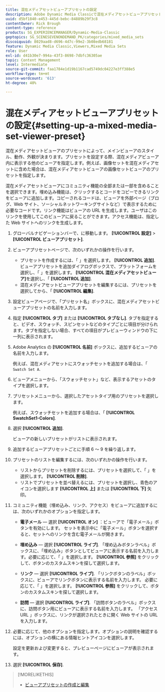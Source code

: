 ```yaml
---
title: 混在メディアセットビューアプリセットの設定
description: Adobe Dynamic Media Classicで混在メディアセットビューアプリセットを設定する方法について説明します。
uuid: d5bf1840-e453-445d-bebc-84889b29f3c8
contentOwner: Rick Brough
content-type: reference
products: SG_EXPERIENCEMANAGER/Dynamic-Media-Classic
geptopics: SG_SCENESEVENONDEMAND_PK/categories/mixed_media_sets
discoiquuid: 8029aad8-d696-4d7c-99e2-3b08edb68181
feature: Dynamic Media Classic,Viewers,Mixed Media Sets
role: User
exl-id: d41b30e7-994a-43f3-8698-7dbfc36305ae
topic: Content Management
level: Intermediate
source-git-commit: faa1784e1d19b1167cad5749dc04227e3ff388e5
workflow-type: tm+mt
source-wordcount: '613'
ht-degree: 40%

---
```


# 混在メディアセットビューアプリセットの設定{#setting-up-a-mixed-media-set-viewer-preset}

混在メディアセットビューアのプリセットによって、メインビューアのスタイル、動作、外観が決まります。プリセットを設定する際、混在メディアビューア内に表示する他のビューアを指定します。例えば、画像セットを混在メディアセットに含めた場合は、混在メディアセットビューアの画像セットビューアのプリセットを指定します。

混在メディアセットビューアにコミュニティ機能の全部または一部を含めることを選択できます。埋め込み機能は、クリックするとコードをコピーできるリンクをビューアに追加します。コピーされるコードは、ビューアを外部ページ（ブログ、Web サイト、ソーシャルネットワーキングサイトなど）で表示するために必要なコードです。リンク機能はビューアの URL を生成します。ユーザはこのリンクを使用してこのビューアに戻ることができます。アクセス機能は、指定した Web サイトへのリンクを生成します。

1. グローバルナビゲーションバーで、に移動します。 **[!UICONTROL 設定]** > **[!UICONTROL ビューアプリセット]**.
1. ビューアプリセットページで、次のいずれかの操作を行います。

   * プリセットを作成するには、「 」を選択します。 **[!UICONTROL 追加]**. ビューアプリセットを追加ダイアログボックスで、プラットフォームを選択し、「 」を選択します。 **[!UICONTROL 混在メディアセットビューア]**&#x200B;を選択し、「 **[!UICONTROL 追加]**.
   * 混在メディアセットビューアプリセットを編集するには、プリセットを選択してから、「 **[!UICONTROL 編集]**.

1. 設定ビューアページで、「プリセット名」ボックスに、混在メディアセットビューアプリセットの名前を入力します。
1. 指定 **[!UICONTROL タブ]** または **[!UICONTROL タブなし]**. タブを指定すると、ビデオ、スウォッチ、スピンセットなどのタイプごとに項目が分けられます。タブを指定しない場合、すべての項目がプレビューウィンドウの下に一列に表示されます。
1. Adobe Analytics の **[!UICONTROL 名前]** ボックスに、追加するビューアの名前を入力します。

   例えば、混在メディアセットにスウォッチセットを追加する場合は、「 `Swatch Set A`.

1. ビューアメニューから、「スウォッチセット」など、表示するアセットのタイプを選択します。
1. プリセットメニューから、選択したアセットタイプ用のプリセットを選択します。

   例えば、スウォッチセットを追加する場合は、「 **[!UICONTROL SwatchSet1-Colors]**.

1. 選択 **[!UICONTROL 追加]**.

   ビューアの新しいプリセットがリストに表示されます。

1. 追加するビューアプリセットごとに手順 6 ～ 9 を繰り返します。
1. プリセットのリストを編集するには、次のいずれかの操作を行います。

   * リストからプリセットを削除するには、プリセットを選択して、「 」を選択します。 **[!UICONTROL 削除]**.
   * リストでプリセットを並べ替えるには、プリセットを選択し、青色のアイコンを選択します **[!UICONTROL 上]** または **[!UICONTROL 下]** 矢印。

1. コミュニティ機能（埋め込み、リンク、アクセス）をビューアに追加するには、次のいずれかのオプションを指定します。

   * **電子メール**  — 選択 **[!UICONTROL オン]** ：ビューアで「電子メール」ボタンを有効にします。 セットを表示中に「電子メール」ボタンを選択すると、セットへのリンクを含む電子メールが開きます。

   * **埋め込み**  — 選択 **[!UICONTROL ライブ]**. 「埋め込みボタンラベル」ボックスに、「埋め込み」ボタンとしてビューアに表示する名前を入力します。必要に応じて、「 」を選択します。 **[!UICONTROL 参照]** をクリックして、ボタンのカスタムスキンを探して選択します。

   * **リンク**  — 選択 **[!UICONTROL ライブ]**. 「リンクボタンのラベル」ボックスに、ビューアでリンクボタンに表示する名前を入力します。 必要に応じて、「 」を選択します。 **[!UICONTROL 参照]** をクリックして、ボタンのカスタムスキンを探して選択します。

   * **訪問**  — 選択 **[!UICONTROL ライブ]**. 「訪問ボタンのラベル」ボックスに、訪問ボタン用にビューアに表示する名前を入力します。 「アクセス URL 」ボックスに、リンクが選択されたときに開く Web サイトの URL を入力します。

1. 必要に応じて、他のオプションを指定します。オプションの説明を確認するには、オプションの横にある情報ヒントアイコンを選択します。

   設定を更新および変更すると、プレビューページにビューアが表示されます。

1. 選択 **[!UICONTROL 保存]**.

>[!MORELIKETHIS]
>
>* [ビューアプリセットの作成と編集](application-setup.md#adding_and_editing_viewer_presets)
